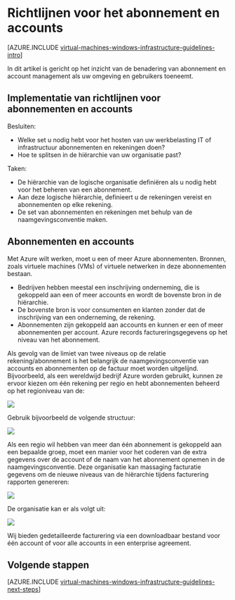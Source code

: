 <properties
    pageTitle="Abonnement en rekeningen richtlijnen | Microsoft Azure"
    description="Informatie over de belangrijkste ontwerp en de implementatie richtlijnen voor abonnementen en rekeningen op Azure."
    documentationCenter=""
    services="virtual-machines-windows"
    authors="iainfoulds"
    manager="timlt"
    editor=""
    tags="azure-resource-manager"/>

<tags
    ms.service="virtual-machines-windows"
    ms.workload="infrastructure-services"
    ms.tgt_pltfrm="vm-windows"
    ms.devlang="na"
    ms.topic="article"
    ms.date="09/08/2016"
    ms.author="iainfou"/>

# <a name="subscription-and-accounts-guidelines"></a>Richtlijnen voor het abonnement en accounts

[AZURE.INCLUDE [virtual-machines-windows-infrastructure-guidelines-intro](../../includes/virtual-machines-windows-infrastructure-guidelines-intro.md)] 

In dit artikel is gericht op het inzicht van de benadering van abonnement en account management als uw omgeving en gebruikers toeneemt.


## <a name="implementation-guidelines-for-subscriptions-and-accounts"></a>Implementatie van richtlijnen voor abonnementen en accounts

Besluiten:

- Welke set u nodig hebt voor het hosten van uw werkbelasting IT of infrastructuur abonnementen en rekeningen doen?
- Hoe te splitsen in de hiërarchie van uw organisatie past?

Taken:

- De hiërarchie van de logische organisatie definiëren als u nodig hebt voor het beheren van een abonnement.
- Aan deze logische hiërarchie, definieert u de rekeningen vereist en abonnementen op elke rekening.
- De set van abonnementen en rekeningen met behulp van de naamgevingsconventie maken.


## <a name="subscriptions-and-accounts"></a>Abonnementen en accounts

Met Azure wilt werken, moet u een of meer Azure abonnementen. Bronnen, zoals virtuele machines (VMs) of virtuele netwerken in deze abonnementen bestaan.

- Bedrijven hebben meestal een inschrijving onderneming, die is gekoppeld aan een of meer accounts en wordt de bovenste bron in de hiërarchie.
- De bovenste bron is voor consumenten en klanten zonder dat de inschrijving van een onderneming, de rekening.
- Abonnementen zijn gekoppeld aan accounts en kunnen er een of meer abonnementen per account. Azure records factureringsgegevens op het niveau van het abonnement.

Als gevolg van de limiet van twee niveaus op de relatie rekening/abonnement is het belangrijk de naamgevingsconventie van accounts en abonnementen op de factuur moet worden uitgelijnd. Bijvoorbeeld, als een wereldwijd bedrijf Azure worden gebruikt, kunnen ze ervoor kiezen om één rekening per regio en hebt abonnementen beheerd op het regioniveau van de:

![](./media/virtual-machines-common-infrastructure-service-guidelines/sub01.png)

Gebruik bijvoorbeeld de volgende structuur:

![](./media/virtual-machines-common-infrastructure-service-guidelines/sub02.png)

Als een regio wil hebben van meer dan één abonnement is gekoppeld aan een bepaalde groep, moet een manier voor het coderen van de extra gegevens over de account of de naam van het abonnement opnemen in de naamgevingsconventie. Deze organisatie kan massaging facturatie gegevens om de nieuwe niveaus van de hiërarchie tijdens facturering rapporten genereren:

![](./media/virtual-machines-common-infrastructure-service-guidelines/sub03.png)

De organisatie kan er als volgt uit:

![](./media/virtual-machines-common-infrastructure-service-guidelines/sub04.png)

Wij bieden gedetailleerde facturering via een downloadbaar bestand voor één account of voor alle accounts in een enterprise agreement.


## <a name="next-steps"></a>Volgende stappen

[AZURE.INCLUDE [virtual-machines-windows-infrastructure-guidelines-next-steps](../../includes/virtual-machines-windows-infrastructure-guidelines-next-steps.md)] 